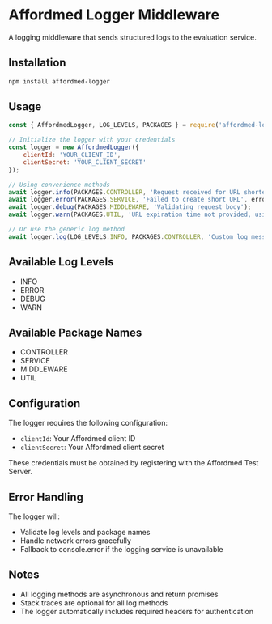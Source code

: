 # Affordmed Logger Middleware

A logging middleware that sends structured logs to the evaluation service.

## Installation

```bash
npm install affordmed-logger
```

## Usage

```javascript
const { AffordmedLogger, LOG_LEVELS, PACKAGES } = require('affordmed-logger');

// Initialize the logger with your credentials
const logger = new AffordmedLogger({
    clientId: 'YOUR_CLIENT_ID',
    clientSecret: 'YOUR_CLIENT_SECRET'
});

// Using convenience methods
await logger.info(PACKAGES.CONTROLLER, 'Request received for URL shortening');
await logger.error(PACKAGES.SERVICE, 'Failed to create short URL', error.stack);
await logger.debug(PACKAGES.MIDDLEWARE, 'Validating request body');
await logger.warn(PACKAGES.UTIL, 'URL expiration time not provided, using default');

// Or use the generic log method
await logger.log(LOG_LEVELS.INFO, PACKAGES.CONTROLLER, 'Custom log message');
```

## Available Log Levels

- INFO
- ERROR
- DEBUG
- WARN

## Available Package Names

- CONTROLLER
- SERVICE
- MIDDLEWARE
- UTIL

## Configuration

The logger requires the following configuration:

- `clientId`: Your Affordmed client ID
- `clientSecret`: Your Affordmed client secret

These credentials must be obtained by registering with the Affordmed Test Server.

## Error Handling

The logger will:
- Validate log levels and package names
- Handle network errors gracefully
- Fallback to console.error if the logging service is unavailable

## Notes

- All logging methods are asynchronous and return promises
- Stack traces are optional for all log methods
- The logger automatically includes required headers for authentication 